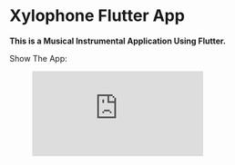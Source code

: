 # Xylophone Flutter App

**This is a Musical Instrumental Application Using Flutter.**


Show The App:

<!-- blank line -->
<figure class="video_container">
  <iframe src="https://drive.google.com/file/d/1iQAvZDi5GgC7tRinOx3KrqghvVoB9Na_/view?usp=sharing" frameborder="0" allowfullscreen="true"> </iframe>
</figure>
<!-- blank line -->
